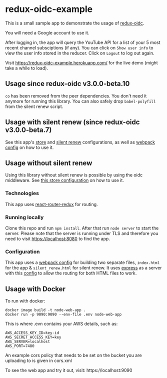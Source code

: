 # redux-oidc-example

This is a small sample app to demonstrate the usage of [redux-oidc](https://github.com/maxmantz/redux-oidc).

You will need a Google account to use it.

After logging in, the app will query the YouTube API for a list of your 5 most recent channel subsciptions (if any).
You can click on `Show user info` to view the user info stored in the reducer.
Click on `Logout` to log out again.

Visit <https://redux-oidc-example.herokuapp.com/> for the live demo (might take a while to load).

## Usage since redux-oidc v3.0.0-beta.10
`co` has been removed from the peer dependencies. You don't need it anymore for running this library. You can also safely drop `babel-polyfill` from the silent renew script.

## Usage with silent renew (since redux-oidc v3.0.0-beta.7)
See this app's [store](https://github.com/maxmantz/redux-oidc-example/blob/master/src/store.js) and [silent renew](https://github.com/maxmantz/redux-oidc-example/blob/master/silent_renew/index.js) configurations, as well as [webpack config](https://github.com/maxmantz/redux-oidc-example/blob/master/webpack.config.js) on how to use it.

## Usage without silent renew
Using this library without silent renew is possible by using the oidc middleware. See [this store configuration](https://github.com/maxmantz/redux-oidc-example/blob/master/src/storeWithoutSilentRenew.js) on how to use it.

### Technologies
This app uses [react-router-redux](https://github.com/reactjs/react-router-redux) for routing.

### Running locally
Clone this repo and run `npm install`.
After that run `node server` to start the server.
Please note that the server is running under TLS and therefore you need to visit [https://localhost:8080](https://localhost:8080) to find the app.

### Configuration
This app uses a [webpack config](webpack.config.js) for building two separate files, `index.html` for the app & `silent_renew.html` for silent renew. It uses [express](https://github.com/expressjs/express) as a server with this [config](server.prod.js) to allow the routing for both HTML files to work.

## Usage with Docker

To run with docker:

```
docker image build -t node-web-app .
docker run -p 9090:9090 --env-file .env node-web-app
```

This is where .evn contains your AWS details, such as:
```
AWS_ACCESS_KEY_ID=key-id
AWS_SECRET_ACCESS_KEY=key
AWS_SERVER=localhost
AWS_PORT=7480
```

An example cors policy that needs to be set on the bucket you are
uploading to is given in cors.xml

To see the web app and try it out, visit: https://localhost:9090
